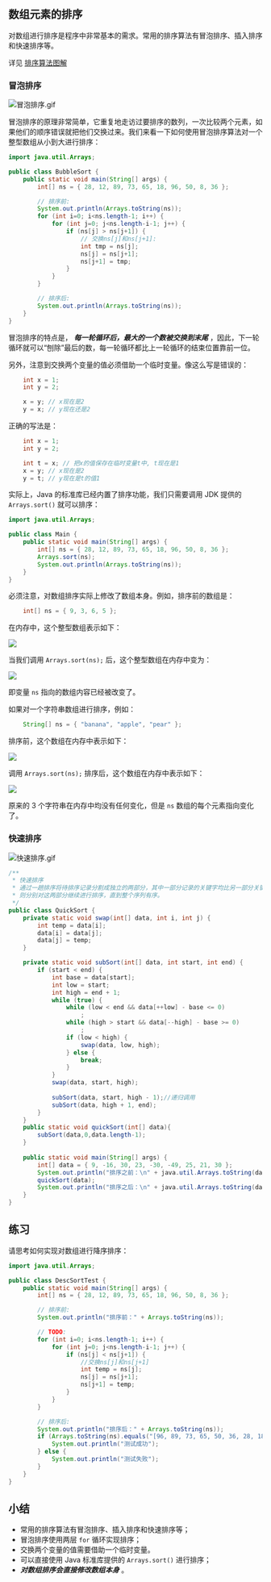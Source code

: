 ## 数组元素的排序

对数组进行排序是程序中非常基本的需求。常用的排序算法有冒泡排序、插入排序和快速排序等。

详见 [排序算法图解](/2-PCbase/AlgorithmDataStructures/Note/sort.md)


### 冒泡排序

![冒泡排序.gif](https://cdn.gxmnzl.xyz/img/Sort8.gif "-gifcontrol-mode=click;")

冒泡排序的原理非常简单，它重复地走访过要排序的数列，一次比较两个元素，如果他们的顺序错误就把他们交换过来。我们来看一下如何使用冒泡排序算法对一个整型数组从小到大进行排序：

```java
import java.util.Arrays;

public class BubbleSort {
    public static void main(String[] args) {
        int[] ns = { 28, 12, 89, 73, 65, 18, 96, 50, 8, 36 };

        // 排序前:
        System.out.println(Arrays.toString(ns));
        for (int i=0; i<ns.length-1; i++) {
            for (int j=0; j<ns.length-i-1; j++) {
                if (ns[j] > ns[j+1]) {
                    // 交换ns[j]和ns[j+1]:
                    int tmp = ns[j];
                    ns[j] = ns[j+1];
                    ns[j+1] = tmp;
                }
            }
        }

        // 排序后:
        System.out.println(Arrays.toString(ns));
    }
}
```

冒泡排序的特点是， ***每一轮循环后，最大的一个数被交换到末尾*** ，因此，下一轮循环就可以“刨除”最后的数，每一轮循环都比上一轮循环的结束位置靠前一位。

另外，注意到交换两个变量的值必须借助一个临时变量。像这么写是错误的：

```java
    int x = 1;
    int y = 2;

    x = y; // x现在是2
    y = x; // y现在还是2
```

正确的写法是：

```java
    int x = 1;
    int y = 2;

    int t = x; // 把x的值保存在临时变量t中, t现在是1
    x = y; // x现在是2
    y = t; // y现在是t的值1
```

实际上，Java 的标准库已经内置了排序功能，我们只需要调用 JDK 提供的 `Arrays.sort()` 就可以排序：

```java
import java.util.Arrays;

public class Main {
    public static void main(String[] args) {
        int[] ns = { 28, 12, 89, 73, 65, 18, 96, 50, 8, 36 };
        Arrays.sort(ns);
        System.out.println(Arrays.toString(ns));
    }
}
```

必须注意，对数组排序实际上修改了数组本身。例如，排序前的数组是：

```java
    int[] ns = { 9, 3, 6, 5 };
```

在内存中，这个整型数组表示如下：

![](https://cdn.gxmnzl.xyz//img/202206061616119.png)

当我们调用 `Arrays.sort(ns);` 后，这个整型数组在内存中变为：

![](https://cdn.gxmnzl.xyz//img/202206061617365.png)

即变量 `ns` 指向的数组内容已经被改变了。

如果对一个字符串数组进行排序，例如：

```java
    String[] ns = { "banana", "apple", "pear" };
```

排序前，这个数组在内存中表示如下：

![](https://cdn.gxmnzl.xyz//img/202206061619865.png)

调用 `Arrays.sort(ns);` 排序后，这个数组在内存中表示如下：

![](https://cdn.gxmnzl.xyz//img/202206061620414.png)

原来的 3 个字符串在内存中均没有任何变化，但是 `ns` 数组的每个元素指向变化了。

### 快速排序

![快速排序.gif](https://cdn.gxmnzl.xyz/img/Sort7.gif "-gifcontrol-mode=click;")

```java
/**
 * 快速排序
 * 通过一趟排序将待排序记录分割成独立的两部分，其中一部分记录的关键字均比另一部分关键字小，
 * 则分别对这两部分继续进行排序，直到整个序列有序。
 */
public class QuickSort {
	private static void swap(int[] data, int i, int j) {
		int temp = data[i];
		data[i] = data[j];
		data[j] = temp;
	}

	private static void subSort(int[] data, int start, int end) {
		if (start < end) {
			int base = data[start];
			int low = start;
			int high = end + 1;
			while (true) {
				while (low < end && data[++low] - base <= 0)
					;
				while (high > start && data[--high] - base >= 0)
					;
				if (low < high) {
					swap(data, low, high);
				} else {
					break;
				}
			}
			swap(data, start, high);
			
			subSort(data, start, high - 1);//递归调用
			subSort(data, high + 1, end);
		}
	}
	public static void quickSort(int[] data){
		subSort(data,0,data.length-1);
	}
	
	public static void main(String[] args) {
		int[] data = { 9, -16, 30, 23, -30, -49, 25, 21, 30 };
		System.out.println("排序之前：\n" + java.util.Arrays.toString(data));
		quickSort(data);
		System.out.println("排序之后：\n" + java.util.Arrays.toString(data));
	}
}
```


## 练习

请思考如何实现对数组进行降序排序：

```java
import java.util.Arrays;

public class DescSortTest {
    public static void main(String[] args) {
        int[] ns = { 28, 12, 89, 73, 65, 18, 96, 50, 8, 36 };

        // 排序前:
        System.out.println("排序前：" + Arrays.toString(ns));

        // TODO:
        for (int i=0; i<ns.length-1; i++) {
            for (int j=0; j<ns.length-i-1; j++) {
                if (ns[j] < ns[j+1]) {
                    //交换ns[j]和ns[j+1]
                    int temp = ns[j];
                    ns[j] = ns[j+1];
                    ns[j+1] = temp;
                }
            }
        }

        // 排序后:
        System.out.println("排序后：" + Arrays.toString(ns));
        if (Arrays.toString(ns).equals("[96, 89, 73, 65, 50, 36, 28, 18, 12, 8]")) {
            System.out.println("测试成功");
        } else {
            System.out.println("测试失败");
        }
    }
}
```

## 小结

- 常用的排序算法有冒泡排序、插入排序和快速排序等；
- 冒泡排序使用两层 `for` 循环实现排序；
- 交换两个变量的值需要借助一个临时变量。
- 可以直接使用 Java 标准库提供的 `Arrays.sort()` 进行排序；
- ***对数组排序会直接修改数组本身*** 。


